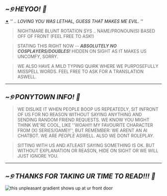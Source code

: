 ## ***~୭ HEYOO! 🧵***

[✦](https://youtu.be/ijnTVc-Lg0w?si=4eyLTrzLdsnCM1hN) *'' .. LOVING YOU WAS LETHAL, GUESS THAT MAKES ME EVIL. ''*

> NIGHTMARE BLUNT ROTATION SYS .. NAME/PRONOUN(S) BASED OFF OF FRONT (FEEL FREE TO ASK!)

> STATING THIS RIGHT NOW -- ***ABSOLUTELY NO COSPLAYERS/DOUBLES!*** HIDDEN ON SIGHT AS IT MAKES US UNCOMFY, SORRY.

> WE ALSO HAVE A MILD TYPING QUIRK WHERE WE PURPOSEFULLY MISSPELL WORDS. FEEL FREE TO ASK FOR A TRANSLATION ASWELL.

---
## ***~୭ PONYTOWN INFO! 🧵***
> WE DISLIKE IT WHEN PEOPLE BOOP US REPEATEDLY, SIT INFRONT OF US FOR NO REASON WITHOUT SAYING ANYTHING AND SENDING RANDOM FRIEND REQUESTS. WE KNOW YOU MIGHT THINK WE'RE COOL, LIKE ''WOAH!!! MY FAVOURITE CHARACTER FROM (X) SERIES/GAME!!'', BUT REMEMBER: WE ARENT AN AI CHATBOT. WE ARE *PEOPLE* ASWELL. ALSO WE DONT ROLEPLAY.

> SITTING WITH US AND ATLEAST SAYING SOMETHING IS OK. BUT WITHOUT EXPLANATION OR REASON, HIDE ON SIGHT OR WE WILL JUST IGNORE YOU.

---
## ***~୭ THANKS FOR TAKING UR TIME TO READ!!! 🧵***

![this unpleasant gradient shows up at ur front door](https://file.garden/ZSHrFmTvf253N3H3/This%20unpleasant%20gradient)

